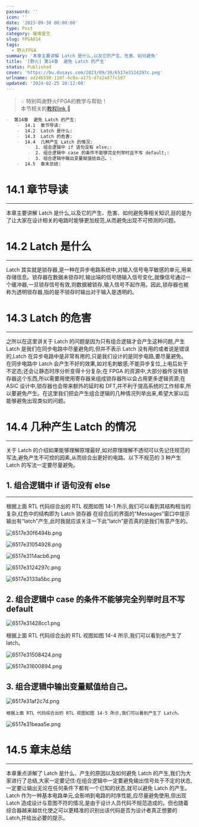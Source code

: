 ```yaml
---
password: ''
icon: ''
date: '2023-09-30 00:00:00'
type: Post
category: 璀璨星空
slug: FPGA014
tags:
  - 野火FPGA
summary: '本章主要讲解 Latch 是什么,以及它的产生、危害、如何避免'
title: '[野火] 第14章  避免 Latch 的产生'
status: Published
cover: 'https://bu.dusays.com/2023/09/30/6517e3124297c.png'
urlname: ad24b598-110f-4c8a-a175-d7a2a87fc187
updated: '2024-02-25 20:12:00'
---
```


> 💡 特别鸣谢野火FPGA的教学与帮助！  
> 本节相关的[教程link](https://www.bilibili.com/video/BV17z411i7er?p=11&vd_source=237e295a40d7aaea043ead8c0d2c78ab)[ ](https://www.bilibili.com/video/BV17z411i7er?p=9&vd_source=237e295a40d7aaea043ead8c0d2c78ab)📌


```markdown
-  第14章  避免 Latch 的产生:
	-  14.1  章节导读:
	-  14.2  Latch 是什么:
	-  14.3  Latch 的危害:
	-  14.4  几种产生 Latch 的情况:
		-  1. 组合逻辑中 if 语句没有 else;:
		-  2. 组合逻辑中 case 的条件不能够完全列举时且不写 default;:
		-  3. 组合逻辑中输出变量赋值给自己。:
	-  14.5  章末总结:
```


# 14.1  章节导读


---


  本章主要讲解 Latch 是什么,以及它的产生、危害、如何避免等相关知识,目的是为了让大家在设计相关的电路时能够更加规范,从而避免出现不可预测的问题。


# 14.2  Latch 是什么


---


  Latch 其实就是锁存器,是一种在异步电路系统中,对输入信号电平敏感的单元,用来存储信息。锁存器在数据未锁存时,输出端的信号随输入信号变化,就像信号通过一个缓冲器,一旦锁存信号有效,则数据被锁存,输入信号不起作用。因此,锁存器也被称为透明锁存器,指的是不锁存时输出对于输入是透明的。


# 14.3  Latch 的危害


---


  之所以在这里讲关于 Latch 的问题是因为只有组合逻辑才会产生这种问题,产生 Latch 是我们在同步电路中尽量避免的,但并不表示 Latch 没有用的或者说是错误的,Latch 在异步电路中是非常有用的,只是我们设计的是同步电路,要尽量避免。
  在同步电路中 Latch 会产生不好的效果,如对毛刺敏感;不能异步复位,上电后处于不定态;还会让静态时序分析变得十分复杂;在 FPGA 的资源中,大部分器件没有锁存器这个东西,所以需要用使用寄存器来组成锁存器所以会占用更多逻辑资源;在 ASIC 设计中,锁存器也会带来额外的延时和 DFT,并不利于提高系统的工作频率,所以要避免产生。在这里我们把会产生组合逻辑的几种情况列举出来,希望大家以后能够避免出现类似的问题。


# 14.4  几种产生 Latch 的情况


---


  关于 Latch 的介绍如果能够理解原理最好,如对原理理解不透彻可以先记住规范的写法,避免产生不可控的因素,从而综合出更好的电路。以下不规范的 3 种产生 Latch 的写法一定要尽量避免。


## 1. 组合逻辑中 if 语句没有 else


---


  根据上面 RTL 代码综合出的 RTL 视图如图 14-1 所示,我们可以看到其结构相当的复杂,红色中的结构即为 Latch 锁存器
  在综合后的界面的“Messages”窗口中提示输出有“latch”产生,此时我就应该关注一下此“latch”是否真的是我们有意产生的。


![6517e30f6494b.png](https://bu.dusays.com/2023/09/30/6517e30f6494b.png)


![6517e31054928.png](https://bu.dusays.com/2023/09/30/6517e31054928.png)


![6517e3114acb6.png](https://bu.dusays.com/2023/09/30/6517e3114acb6.png)


![6517e3124297c.png](https://bu.dusays.com/2023/09/30/6517e3124297c.png)


![6517e3133a5bc.png](https://bu.dusays.com/2023/09/30/6517e3133a5bc.png)


## 2. 组合逻辑中 case 的条件不能够完全列举时且不写 default


![6517e31428cc1.png](https://bu.dusays.com/2023/09/30/6517e31428cc1.png)



  根据上面 RTL 代码综合出的 RTL 视图如图 14-4 所示,我们可以看到也产生了 latch。


![6517e31508424.png](https://bu.dusays.com/2023/09/30/6517e31508424.png)


![6517e31600894.png](https://bu.dusays.com/2023/09/30/6517e31600894.png)


## 3. 组合逻辑中输出变量赋值给自己。


![6517e31af2c7d.png](https://bu.dusays.com/2023/09/30/6517e31af2c7d.png)


    根据上面 RTL 代码综合出的 RTL 视图如图 14-5 所示,我们可以看到产生了 Latch。



![6517e31beaa5e.png](https://bu.dusays.com/2023/09/30/6517e31beaa5e.png)


# 14.5  章末总结


---


  本章重点讲解了 Latch 是什么、产生的原因以及如何避免 Latch 的产生,我们为大家进行了总结,大家一定要记住:在组合逻辑中一定要避免输出信号处于不定的状态,一定要让输出无论在任何条件下都有一个已知的状态,就可以避免 Latch 的产生。Latch 作为一种基本电路单元,会影响到电路的时序性能,应尽量避免使用,但出现 Latch 造成设计与意图不符的情况,是由于设计人员代码不规范造成的。但也随着综合器越来越优化使之可以更精准的识别出该代码是否为设计者真正想要的 Latch,并给出必要的提示。


